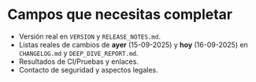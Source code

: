 # Campos que necesitas completar

- Versión real en `VERSION` y `RELEASE_NOTES.md`.
- Listas reales de cambios de **ayer** (15-09-2025) y **hoy** (16-09-2025) en `CHANGELOG.md` y `DEEP_DIVE_REPORT.md`.
- Resultados de CI/Pruebas y enlaces.
- Contacto de seguridad y aspectos legales.
